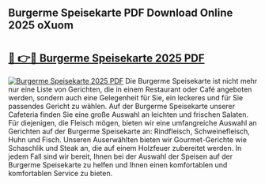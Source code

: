 ## Burgerme Speisekarte PDF Download Online 2025 oXuom

# <h2><a href="http://gccyc5.nevu.top/?p=Burgerme+Speisekarte">🔗 👉🔴 Burgerme Speisekarte 2025 PDF</a></h2>

[![Burgerme Speisekarte 2025 PDF](https://i.imgur.com/dBaPXMq.png)](http://gccyc5.nevu.top/?p=Burgerme+Speisekarte)
Die Burgerme Speisekarte ist nicht mehr nur eine Liste von Gerichten, die in einem Restaurant oder Café angeboten werden, sondern auch eine Gelegenheit für Sie, ein leckeres und für Sie passendes Gericht zu wählen. Auf der Burgerme Speisekarte unserer Cafeteria finden Sie eine große Auswahl an leichten und frischen Salaten. Für diejenigen, die Fleisch mögen, bieten wir eine umfangreiche Auswahl an Gerichten auf der Burgerme Speisekarte an: Rindfleisch, Schweinefleisch, Huhn und Fisch. Unseren Auserwählten bieten wir Gourmet-Gerichte wie Schaschlik und Steak an, die auf einem Holzfeuer zubereitet werden. In jedem Fall sind wir bereit, Ihnen bei der Auswahl der Speisen auf der Burgerme Speisekarte zu helfen und Ihnen einen komfortablen und komfortablen Service zu bieten.
